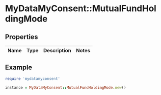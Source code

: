# MyDataMyConsent::MutualFundHoldingMode

## Properties

| Name | Type | Description | Notes |
| ---- | ---- | ----------- | ----- |

## Example

```ruby
require 'mydatamyconsent'

instance = MyDataMyConsent::MutualFundHoldingMode.new()
```

